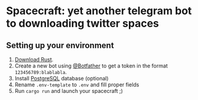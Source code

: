 # Spacecraft: yet another telegram bot to downloading twitter spaces

## Setting up your environment
 1. [Download Rust](http://rustup.rs/).
 2. Create a new bot using [@Botfather](https://t.me/botfather) to get a token in the format `123456789:blablabla`.
 3. Install [PostgreSQL](https://www.postgresql.org/download/) database (optional)
 4. Rename `.env-template` to `.env` and fill proper fields
 5. Run `cargo run` and launch your spacecraft ;)
